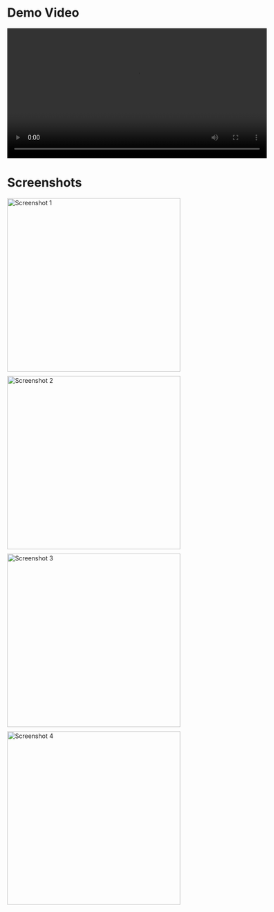 <h1>Demo Video</h1>
<video width="600" controls>
  <source src="https://github.com/Vivek04-05/screenshots/blob/main/WebsiteBlocker_Demo.mp4?raw=true" type="video/mp4">
  Your browser does not support the video tag.
</video>

<h1>Screenshots</h1>

<img src="https://github.com/Vivek04-05/screenshots/blob/main/websiteBlocker1.png?raw=true" alt="Screenshot 1" width="400" style="margin-bottom: 10px;"><br>
<img src="https://github.com/Vivek04-05/screenshots/blob/main/websiteBlocker2.png?raw=true" alt="Screenshot 2" width="400" style="margin-bottom: 10px;"><br>
<img src="https://github.com/Vivek04-05/screenshots/blob/main/websiteBlocker3.png?raw=true" alt="Screenshot 3" width="400" style="margin-bottom: 10px;"><br>
<img src="https://github.com/Vivek04-05/screenshots/blob/main/websiteBlocker4.png?raw=true" alt="Screenshot 4" width="400">
